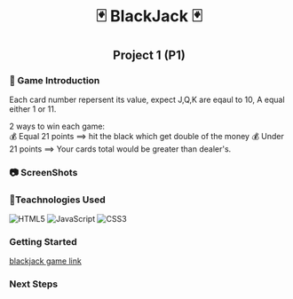 <div align="center">

#  :black_joker: BlackJack  :black_joker:
## Project 1  (P1) 

</div>

### :memo: Game Introduction  
Each card number repersent its value, expect J,Q,K are eqaul to 10, A equal either 1 or 11.

 2 ways to win each game:  
:moneybag: Equal 21 points ==> hit the black which get double of the money
:moneybag: Under 21 points ==> Your cards total would be greater than dealer's. 


### :camera: ScreenShots

### :wrench:Teachnologies Used
![HTML5](https://img.shields.io/badge/-HTML5-333?style=flat&logo=html5)
![JavaScript](https://img.shields.io/badge/-JavaScript-333?style=flat&logo=javascript) 
![CSS3](https://img.shields.io/badge/-CSS-333?style=flat&logo=css3)

### Getting Started
[blackjack game link](https://www.example.com)
### Next Steps



[^1]: Created on March 8, 2022. 


